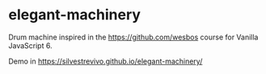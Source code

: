 # elegant-machinery
Drum machine inspired in the https://github.com/wesbos course for Vanilla JavaScript 6.

Demo in https://silvestrevivo.github.io/elegant-machinery/
